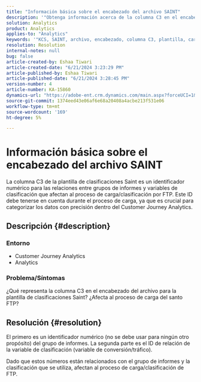 ```yaml
---
title: "Información básica sobre el encabezado del archivo SAINT"
description: '"Obtenga información acerca de la columna C3 en el encabezado del archivo para la plantilla de clasificaciones Saint".'
solution: Analytics
product: Analytics
applies-to: "Analytics"
keywords: '"KCS, SAINT, archivo, encabezado, columna C3, plantilla, carga en FTP, Customer Journey Analytics".'
resolution: Resolution
internal-notes: null
bug: false
article-created-by: Eshaa Tiwari
article-created-date: "6/21/2024 3:23:29 PM"
article-published-by: Eshaa Tiwari
article-published-date: "6/21/2024 3:28:45 PM"
version-number: 4
article-number: KA-15860
dynamics-url: "https://adobe-ent.crm.dynamics.com/main.aspx?forceUCI=1&pagetype=entityrecord&etn=knowledgearticle&id=70a3fb35-e22f-ef11-840a-6045bd029b18"
source-git-commit: 1374eed43e06af6e68a20408a4acbe213f531e06
workflow-type: tm+mt
source-wordcount: '169'
ht-degree: 5%

---
```


# Información básica sobre el encabezado del archivo SAINT


La columna C3 de la plantilla de clasificaciones Saint es un identificador numérico para las relaciones entre grupos de informes y variables de clasificación que afectan al proceso de carga/clasificación por FTP. Este ID debe tenerse en cuenta durante el proceso de carga, ya que es crucial para categorizar los datos con precisión dentro del Customer Journey Analytics.

## Descripción {#description}


### <b>Entorno</b>

- Customer Journey Analytics
- Analytics


### <b>Problema/Síntomas</b>

¿Qué representa la columna C3 en el encabezado del archivo para la plantilla de clasificaciones Saint? ¿Afecta al proceso de carga del santo FTP?


## Resolución {#resolution}


El primero es un identificador numérico (no se debe usar para ningún otro propósito) del grupo de informes. La segunda parte es el ID de relación de la variable de clasificación (variable de conversión/tráfico).

Dado que estos números están relacionados con el grupo de informes y la clasificación que se utiliza, afectan al proceso de carga/clasificación de FTP.

